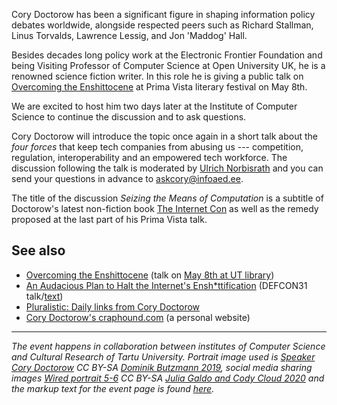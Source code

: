 Cory Doctorow has been a significant figure in shaping information
policy debates worldwide, alongside respected peers such as Richard
Stallman, Linus Torvalds, Lawrence Lessig, and Jon 'Maddog' Hall.

Besides decades long policy work at the Electronic Frontier Foundation and being Visiting Professor of Computer Science at Open University UK, he is a renowned science fiction writer. In this role he is giving a public talk on [Overcoming the Enshittocene](https://kirjandusfestival.tartu.ee/en/performers/cory-doctorow-usa/) at Prima Vista literary festival on May 8th.

We are excited to host him two days later at the Institute of Computer Science to continue the discussion and to ask questions.

Cory Doctorow will introduce the topic once again in a short talk about the _four forces_ that keep tech companies from abusing us --- competition, regulation, interoperability and an empowered tech workforce. The discussion following the talk is moderated by [Ulrich Norbisrath](https://ulno.net/) and you can send your questions in advance to [askcory@infoaed.ee](mailto:askcory@infoaed.ee).

The title of the discussion _Seizing the Means of Computation_ is a subtitle of Doctorow's latest non-fiction book [The Internet Con](https://craphound.com/internetcon/) as well as the remedy proposed at the last part of his Prima Vista talk.

## See also

* [Overcoming the Enshittocene](https://kirjandusfestival.tartu.ee/en/performers/cory-doctorow-usa/) (talk on [May 8th at UT library](https://kirjandusfestival.tartu.ee/en/program/grand-futurological-congress-cory-doctorow-canada-uk-usa/))
* [An Audacious Plan to Halt the Internet's Ensh*ttification](https://youtu.be/rimtaSgGz_4) (DEFCON31 talk/[text](https://pluralistic.net/2023/08/27/an-audacious-plan-to-halt-the-internets-enshittification-and-throw-it-into-reverse/))
* [Pluralistic: Daily links from Cory Doctorow](https://pluralistic.net/)
* [Cory Doctorow's craphound.com](https://craphound.com/) (a personal website)

----

_The event happens in collaboration between institutes of Computer Science and Cultural Research of Tartu University. Portrait image used is [Speaker Cory Doctorow](https://commons.wikimedia.org/wiki/File:Re_publica_faces_2019_(32858497617).jpg) CC BY-SA [Dominik Butzmann 2019](https://dbutzmann.de/), social media sharing images [Wired portrait 5-6](https://www.flickr.com/search/?content_types=0&min_taken_date=1602190800&max_taken_date=1602363599&tags=wired) CC BY-SA [Julia Galdo and Cody Cloud 2020](https://www.jucophoto.com/) and the markup text for the event page is found [here](https://github.com/boamaod/cory2024)._